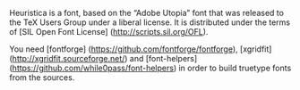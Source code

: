 Heuristica is a font, based on the “Adobe Utopia” font
that was released to the TeX Users Group under a liberal
license. It is distributed under the terms of
[SIL Open Font License] (http://scripts.sil.org/OFL).

You need [fontforge] (https://github.com/fontforge/fontforge),
[xgridfit] (http://xgridfit.sourceforge.net/) and
[font-helpers] (https://github.com/while0pass/font-helpers)
in order to build truetype fonts from the sources.
